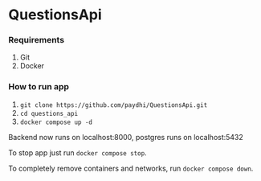 # QuestionsApi

### Requirements

1. Git
2. Docker

### How to run app

1. `git clone https://github.com/paydhi/QuestionsApi.git`
2. `cd questions_api`
3. `docker compose up -d`

Backend now runs on localhost:8000, postgres runs on localhost:5432

To stop app just run `docker compose stop`.

To completely remove containers and networks, run `docker compose down`.